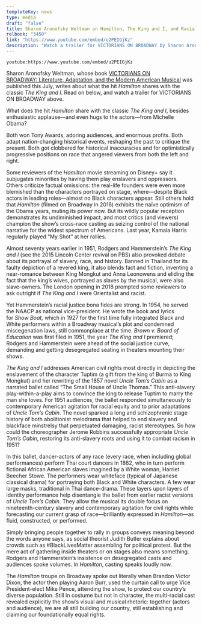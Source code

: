 ```yaml
---
templateKey: news
type: media
draft: "false"
title: Sharon Aronofsky Weltman on Hamilton, The King and I, and Racial Justice
relbook: "5450"
link: "https://www.youtube.com/embed/u2PEIGjKz"
description: "Watch a trailer for VICTORIANS ON BROADWAY by Sharon Aronofsky Weltman"
---
```

`youtube:https://www.youtube.com/embed/u2PEIGjKz`

Sharon Aronofsky Weltman, whose book [VICTORIANS ON BROADWAY: Literature, Adaptation, and the Modern American Musical](https://www.upress.virginia.edu/title/5450) was published this July, writes about what the hit *Hamilton* shares with the classic *The King and I*. Read on below, and watch a trailer for VICTORIANS ON BROADWAY above. 

What does the hit *Hamilton* share with the classic *The King and I*, besides enthusiastic applause—and even hugs to the actors—from Michelle Obama?

Both won Tony Awards, adoring audiences, and enormous profits. Both adapt nation-changing historical events, reshaping the past to critique the present. Both got clobbered for historical inaccuracies and for optimistically progressive positions on race that angered viewers from both the left and right.

Some reviewers of the *Hamilton* movie streaming on Disney+ say it subjugates minorities by having them play enslavers and oppressors. Others criticize factual omissions: the real-life founders were even more blemished than the characters portrayed on stage, where—despite Black actors in leading roles—almost no Black characters appear. Still others hold that *Hamilton* (filmed on Broadway in 2016) exhibits the naïve optimism of the Obama years, muting its power now. But its wildly popular reception demonstrates its undiminished impact, and most critics (and viewers) champion the show’s cross-race casting as seizing control of the national narrative for the widest spectrum of Americans. Last year, Kamala Harris regularly played “My Shot” at her rallies.

Almost seventy years earlier in 1951, Rodgers and Hammerstein’s *The King and I* (see the 2015 Lincoln Center revival on PBS) also provoked debate about its portrayal of slavery, race, and history. Banned in Thailand for its faulty depiction of a revered king, it also blends fact and fiction, inventing a near-romance between King Mongkut and Anna Leonowens and eliding the fact that the king’s wives, portrayed as slaves by the musical, were also slave-owners. The London opening in 2018 prompted some reviewers to ask outright if *The King and I* were Orientalist and racist.

Yet Hammerstein’s racial justice bona fides are strong. In 1954, he served the NAACP as national vice-president. He wrote the book and lyrics for *Show Boat,* which in 1927 for the first time fully integrated Black and White performers within a Broadway musical’s plot and condemned miscegenation laws, still commonplace at the time. *Brown v. Board of Education* was first filed in 1951, the year *The King and I* premiered; Rodgers and Hammerstein were ahead of the social justice curve, demanding and getting desegregated seating in theaters mounting their shows.

*The King and I* addresses American civil rights most directly in depicting the enslavement of the character Tuptim (a gift from the king of Burma to King Mongkut) and her rewriting of the 1857 novel *Uncle Tom’s Cabin* as a narrated ballet called “The Small House of Uncle Thomas.” This anti-slavery play-within-a-play aims to convince the king to release Tuptim to marry the man she loves. For 1951 audiences, the ballet responded simultaneously to contemporary American agitation for racial equity and to prior adaptations of *Uncle Tom’s Cabin*. The novel sparked a long and schizophrenic stage history of both abolitionist melodrama that helped to end slavery and blackface minstrelsy that perpetuated damaging, racist stereotypes. So how could the choreographer Jerome Robbins successfully appropriate *Uncle Tom’s Cabin*, restoring its anti-slavery roots and using it to combat racism in 1951?

In this ballet, dancer-actors of any race (every race, when including global performances) perform Thai court dancers in 1862, who in turn perform fictional African American slaves imagined by a White woman, Harriet Beecher Stowe. The performers wear whiteface (typical of Japanese classical drama) for portraying both Black and White characters. A few wear large masks, traditional in Thai dance-drama. These layers upon layers of identity performance help disentangle the ballet from earlier racist versions of *Uncle Tom’s Cabin.* They allow the musical its double focus on nineteenth-century slavery and contemporary agitation for civil rights while forecasting our current grasp of race—brilliantly expressed in *Hamilton*—as fluid, constructed, or performed.

Simply bringing people together to rally in groups conveys meaning beyond the words anyone says, as social theorist Judith Butler explains about crowds such as #BlackLivesMatter assembling for political protest. But the mere act of gathering inside theaters or on stages also means something. Rodgers and Hammerstein’s insistence on desegregated casts and audiences spoke volumes. In *Hamilton*, casting speaks loudly now.

The *Hamilton* troupe on Broadway spoke out literally when Brandon Victor Dixon, the actor then playing Aaron Burr, used the curtain call to urge Vice President-elect Mike Pence, attending the show, to protect our country’s diverse population. Still in costume but not in character, the multi-racial cast revealed explicitly the show’s visual and musical rhetoric: together (actors and audience), we are all still building our country, still establishing and claiming our foundationally equal rights.